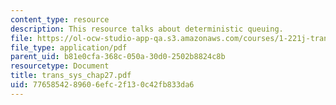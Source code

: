 ```yaml
---
content_type: resource
description: This resource talks about deterministic queuing.
file: https://ol-ocw-studio-app-qa.s3.amazonaws.com/courses/1-221j-transportation-systems-fall-2004/7765854289606efc2f130c42fb833da6_trans_sys_chap27.pdf
file_type: application/pdf
parent_uid: b81e0cfa-368c-050a-30d0-2502b8824c8b
resourcetype: Document
title: trans_sys_chap27.pdf
uid: 77658542-8960-6efc-2f13-0c42fb833da6
---
```

